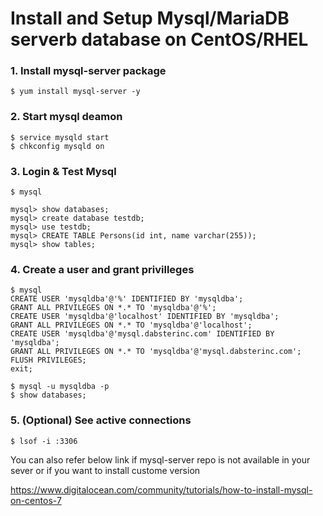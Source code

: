 # Install and Setup Mysql/MariaDB serverb database on CentOS/RHEL


### 1. Install mysql-server package
```
$ yum install mysql-server -y
```

### 2. Start mysql deamon
```
$ service mysqld start
$ chkconfig mysqld on
```

### 3. Login & Test Mysql
```
$ mysql

mysql> show databases;
mysql> create database testdb;
mysql> use testdb;
mysql> CREATE TABLE Persons(id int, name varchar(255));
mysql> show tables;
```

### 4. Create a user and grant privilleges
```
$ mysql
CREATE USER 'mysqldba'@'%' IDENTIFIED BY 'mysqldba';
GRANT ALL PRIVILEGES ON *.* TO 'mysqldba'@'%';
CREATE USER 'mysqldba'@'localhost' IDENTIFIED BY 'mysqldba';
GRANT ALL PRIVILEGES ON *.* TO 'mysqldba'@'localhost';
CREATE USER 'mysqldba'@'mysql.dabsterinc.com' IDENTIFIED BY 'mysqldba';
GRANT ALL PRIVILEGES ON *.* TO 'mysqldba'@'mysql.dabsterinc.com';
FLUSH PRIVILEGES;
exit;
```

```
$ mysql -u mysqldba -p
$ show databases;
```

### 5. (Optional) See active connections
```
$ lsof -i :3306
```

You can also refer below link if mysql-server repo is not available in your sever or if you want to install custome version

https://www.digitalocean.com/community/tutorials/how-to-install-mysql-on-centos-7

